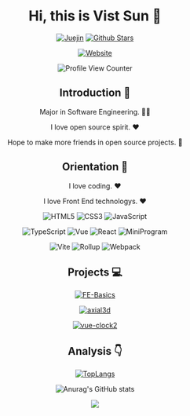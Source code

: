 <div align=center>

# Hi, this is Vist Sun :wave:

<p>

[![Juejin](https://img.shields.io/badge/juejin-bestvist-1e80ff?logo=bytedance)](https://juejin.cn/user/2225067263270557)
[![Github Stars](https://img.shields.io/github/stars/bestvist?color=faf408&label=github%20stars&logo=github)](https://github.com/bestvist)

</p>

<p>

[![Website](https://img.shields.io/badge/personal%20website-frontendjs-b860ff?logo=html5&logoColor=white&labelColor=red)](https://www.frontendjs.com)

</p>

![Profile View Counter](https://komarev.com/ghpvc/?username=bestvist)

## Introduction :raised_hands:

Major in Software Engineering. :man_technologist:

I love open source spirit. :heart:

Hope to make more friends in open source projects. :eyes:

## Orientation :dart:

I love coding. :heart:

I love Front End technologys. :heart:

<p>

![HTML5](https://img.shields.io/badge/-HTML5-red?logo=html5&logoColor=white)
![CSS3](https://img.shields.io/badge/-CSS3-blue?logo=css3&logoColor=white)
![JavaScript](https://img.shields.io/badge/-JavaScript-yellow?logo=javascript&logoColor=white)

</p>

<p>

![TypeScript](https://img.shields.io/badge/-TypeScript-blue?logo=typescript&logoColor=white)
![Vue](https://img.shields.io/badge/-Vue-34495e?logo=vue.js)
![React](https://img.shields.io/badge/-React-282c34?logo=react)
![MiniProgram](https://img.shields.io/badge/-MiniProgram-07c160?logo=wechat&logoColor=white)

</p>

<p>

![Vite](https://img.shields.io/badge/-Vite-646cff?logo=vite&logoColor=white)
![Rollup](https://img.shields.io/badge/-Rollup-ef3335?logo=rollup.js&logoColor=white)
![Webpack](https://img.shields.io/badge/-Webpack-1a6bac?logo=webpack)

</p>

## Projects :computer:

[![FE-Basics](https://github-readme-stats.vercel.app/api/pin/?username=bestvist&repo=FE-Basics)](https://github.com/bestvist/FE-Basics)

[![axial3d](https://github-readme-stats.vercel.app/api/pin/?username=bestvist&repo=axial3d)](https://github.com/bestvist/axial3d)

[![vue-clock2](https://github-readme-stats.vercel.app/api/pin/?username=bestvist&repo=vue-clock2)](https://github.com/bestvist/vue-clock2)

## Analysis :point_down:

[![TopLangs](https://github-readme-stats.vercel.app/api/top-langs/?username=bestvist&layout=compact)](https://github.com/anuraghazra/github-readme-stats)

![Anurag's GitHub stats](https://github-readme-stats.vercel.app/api?username=bestvist&show_icons=true&bg_color=30,e96443,1bd3e7&title_color=fff&text_color=fff)

![](https://github-profile-trophy.vercel.app/?username=bestvist&theme=flat&column=7&margin-w=10)

</div>

